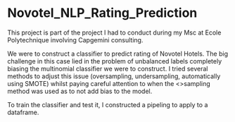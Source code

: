 # Novotel_NLP_Rating_Prediction

This project is part of the project I had to conduct during my Msc at Ecole Polytechnique involving Capgemini consulting.

We were to construct a classifier to predict rating of Novotel Hotels. 
The big challenge in this case lied in the problem of unbalanced labels completely biasing the multinomial classifier we were to construct. 
I tried several methods to adjust this issue (oversampling, undersampling, automatically using SMOTE) whilst paying careful attention to when the <>sampling method was used as to not add bias to the model.

To train the classifier and test it, I constructed a pipeling to apply to a dataframe. 
